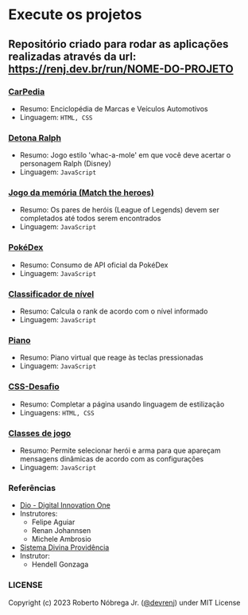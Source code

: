 # Execute os projetos

## Repositório criado para rodar as aplicações realizadas através da url: https://renj.dev.br/run/NOME-DO-PROJETO

### [CarPedia](https://renj.dev.br/run/carpedia.html)

- Resumo: Enciclopédia de Marcas e Veículos Automotivos
- Linguagem: `HTML, CSS`

### [Detona Ralph](https://renj.dev.br/run/detona-ralph.html)

- Resumo: Jogo estilo 'whac-a-mole' em que você deve acertar o personagem Ralph (Disney)
- Linguagem: `JavaScript`

### [Jogo da memória (Match the heroes)](https://renj.dev.br/run/jogo-da-memoria.html)

- Resumo: Os pares de heróis (League of Legends) devem ser completados até todos serem encontrados
- Linguagem: `JavaScript`

### [PokéDex](https://renj.dev.br/run/pokedex.html)

- Resumo: Consumo de API oficial da PokéDex
- Linguagem: `JavaScript`

### [Classificador de nível](https://renj.dev.br/run/rank.html)

- Resumo: Calcula o rank de acordo com o nível informado
- Linguagem: `JavaScript`

### [Piano](https://renj.dev.br/run/piano.html)

- Resumo: Piano virtual que reage às teclas pressionadas
- Linguagem: `JavaScript`

### [CSS-Desafio](https://renj.dev.br/run/css-desafio.html)

- Resumo: Completar a página usando linguagem de estilização
- Linguagens: `HTML, CSS`

### [Classes de jogo](https://renj.dev.br/run/classes-rpg.html)

- Resumo: Permite selecionar herói e arma para que apareçam mensagens dinâmicas de acordo com as configurações
- Linguagem: `JavaScript`

### Referências

- [Dio - Digital Innovation One](https://web.dio.me/)
- Instrutores:
  - Felipe Aguiar
  - Renan Johannsen
  - Michele Ambrosio
- [Sistema Divina Providência](https://sistemadivinaprovidencia.org)
- Instrutor:
  - Hendell Gonzaga

### LICENSE

Copyright (c) 2023 Roberto Nóbrega Jr. ([@devrenj](https://www.github.com/devrenj)) under MIT License
